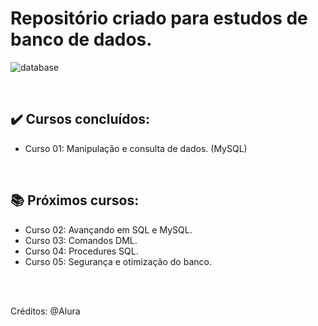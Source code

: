 # Repositório criado para estudos de banco de dados.

![database](https://user-images.githubusercontent.com/113216494/209173692-271ae97b-b8e9-49dd-b682-8177b706acb3.png)

<br>

## ✔️ Cursos concluídos:
- Curso 01: Manipulação e consulta de dados. (MySQL)

<br>

## 📚 Próximos cursos:
- Curso 02: Avançando em SQL e MySQL.
- Curso 03: Comandos DML.
- Curso 04: Procedures SQL.
- Curso 05: Segurança e otimização do banco.

<br>
<br>

Créditos: @Alura



